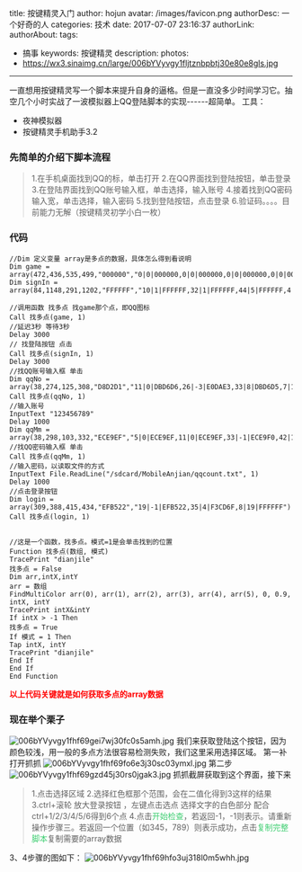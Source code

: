 title: 按键精灵入门
author: hojun
avatar: /images/favicon.png
authorDesc: 一个好奇的人
categories: 技术
date: 2017-07-07 23:16:37
authorLink:
authorAbout:
tags:
 - 搞事
keywords: 按键精灵
description:
photos:
 - https://wx3.sinaimg.cn/large/006bYVyvgy1fljtznbpbtj30e80e8gls.jpg
---
一直想用按键精灵写一个脚本来提升自身的逼格。但是一直没多少时间学习它。抽空几个小时实战了一波模拟器上QQ登陆脚本的实现------超简单。
工具：

 - 夜神模拟器
 - 按键精灵手机助手3.2

### **先简单的介绍下脚本流程**

> 1.在手机桌面找到QQ的标，单击打开
> 2.在QQ界面找到登陆按钮，单击登录
> 3.在登陆界面找到QQ账号输入框，单击选择，输入账号
> 4.接着找到QQ密码输入宽，单击选择，输入密码
> 5.找到登陆按钮，点击登录
> 6.验证码。。。。目前能力无解（按键精灵初学小白一枚）

### **代码**
```
//Dim 定义变量 array是多点的数据，具体怎么得到看说明
Dim game = array(472,436,535,499,"000000","0|0|000000,0|0|000000,0|0|000000,0|0|000000")
Dim signIn = array(84,1148,291,1202,"FFFFFF","10|1|FFFFFF,32|1|FFFFFF,44|5|FFFFFF,4|11|FFFFFF")

//调用函数 找多点 找game那个点，即QQ图标
Call 找多点(game, 1)
//延迟3秒 等待3秒
Delay 3000
// 找登陆按钮 点击
Call 找多点(signIn, 1)
Delay 3000
//找QQ账号输入框 单击
Dim qqNo = array(38,274,125,308,"D8D2D1","11|0|DBD6D6,26|-3|E0DAE3,33|8|DBD6D5,7|17|D7D2CF,29|17|D7D2CF")
Call 找多点(qqNo, 1)
//输入账号
InputText "123456789"
Delay 1000
Dim qqMm = array(38,298,103,332,"ECE9EF","5|0|ECE9EF,11|0|ECE9EF,33|-1|ECE9F0,42|11|ECE9F0,12|4|ECE9EF")
//找QQ密码输入框 单击
Call 找多点(qqMm, 1)
//输入密码，以读取文件的方式
InputText File.ReadLine("/sdcard/MobileAnjian/qqcount.txt", 1)
Delay 1000
//点击登录按钮
Dim login = array(309,388,415,434,"EFB522","19|-1|EFB522,35|4|F3CD6F,8|19|FFFFFF")
Call 找多点(login, 1)


//这是一个函数，找多点。模式=1是会单击找到的位置
Function 找多点(数组, 模式)
TracePrint "dianjile"
找多点 = False
Dim arr,intX,intY
arr = 数组
FindMultiColor arr(0), arr(1), arr(2), arr(3), arr(4), arr(5), 0, 0.9, intX, intY
TracePrint intX&intY
If intX > -1 Then 
找多点 = True
If 模式 = 1 Then 
Tap intX, intY
TracePrint "dianjile"
End If
End If
End Function
```
<font color="red">**以上代码关键就是如何获取多点的array数据**</font>

### **现在举个栗子**

![006bYVyvgy1fhf69gei7wj30fc0s5amh.jpg](https://wx4.sinaimg.cn/mw690/006bYVyvgy1fhf69gei7wj30fc0s5amh.jpg)
我们来获取登陆这个按钮，因为颜色较浅，用一般的多点方法很容易检测失败，我们这里采用选择区域。
第一补 打开抓抓
![006bYVyvgy1fhf69fo6e3j30sc03ymxl.jpg](https://wx1.sinaimg.cn/large/006bYVyvgy1fhf69fo6e3j30sc03ymxl.jpg)
第二步
![006bYVyvgy1fhf69gzd45j30rs0jgak3.jpg](https://wx1.sinaimg.cn/large/006bYVyvgy1fhf69gzd45j30rs0jgak3.jpg)
抓抓截屏获取到这个界面，接下来

> 1.点击选择区域
> 2.选择红色框那个范围，会在二值化得到3这样的结果
> 3.ctrl+滚轮 放大登录按钮 ，左键点击选点 选择文字的白色部分 配合ctrl+1/2/3/4/5/6得到6个点
> 4.点击<font color="#3ece71">开始检查</font>，若返回-1，-1则表示。请重新操作步骤三。若返回一个位置（如345，789）则表示成功，点击<font color="#3ece71">复制完整脚本</font>复制需要的array数据

3、4步骤的图如下：
![006bYVyvgy1fhf69hfo3uj318l0m5whh.jpg](https://wx2.sinaimg.cn/large/006bYVyvgy1fhf69hfo3uj318l0m5whh.jpg)